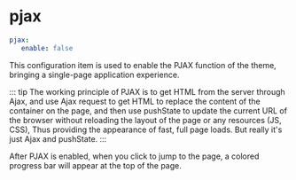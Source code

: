 # pjax

```yaml
pjax:
   enable: false
```

This configuration item is used to enable the PJAX function of the theme, bringing a single-page application experience.

::: tip
The working principle of PJAX is to get HTML from the server through Ajax, and use Ajax request to get HTML to replace the content of the container on the page, and then use pushState to update the current URL of the browser without reloading the layout of the page or any resources (JS, CSS), Thus providing the appearance of fast, full page loads. But really it's just Ajax and pushState.
:::

After PJAX is enabled, when you click to jump to the page, a colored progress bar will appear at the top of the page.
